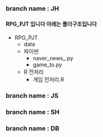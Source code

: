 ### branch name : JH
#### RPG_PJT 입니다 아래는 폴더구조입니다
* RPG_PJT
  * data
  * 파이썬
     * naver_news_.py
     * game_to.py
   * R 전처리
     * 게임 전처리.R
 
### branch name : JS

### branch name : SH

### branch name : DB
